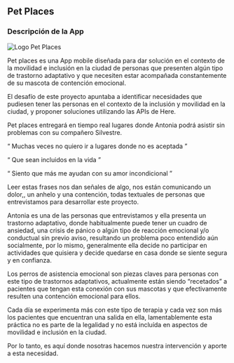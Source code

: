 ## Pet Places

### Descripción de la App

![Logo Pet Places](src/viwes/imagen/LOGO.png)

Pet places es una App mobile diseñada para dar solución en el contexto de la movilidad e inclusión en la ciudad de personas que presenten algún tipo de trastorno adaptativo y que necesiten estar acompañada constantemente de su mascota de contención emocional.

El desafío de este proyecto apuntaba a identificar necesidades que pudiesen tener las personas en el contexto de la inclusión y movilidad en la ciudad, y proponer soluciones utilizando las APIs de Here.

Pet places entregará en tiempo real lugares donde Antonia podrá asistir sin problemas con su compañero Silvestre.

“ Muchas veces no quiero ir a lugares donde no es aceptada ”

“ Que sean incluidos en la vida ”

“ Siento que más me ayudan con su amor incondicional ”

Leer estas frases nos dan señales de algo, nos están comunicando un dolor,, un anhelo y una contención, todas textuales de personas que entrevistamos para desarrollar este proyecto.

Antonia es una de las personas que entrevistamos y ella presenta un trastorno adaptativo, donde habitualmente puede tener un cuadro de ansiedad, una crisis de pánico o algún tipo de reacción emocional y/o conductual sin previo aviso, resultando un problema poco entendido aún socialmente, por lo mismo, generalmente ella decide no participar en actividades que quisiera y decide quedarse en casa donde se siente segura y en confianza.

Los perros de asistencia emocional son piezas claves para personas con este tipo de trastornos adaptativos, actualmente están siendo “recetados” a pacientes que tengan esta conexión con sus mascotas y que efectivamente resulten una contención emocional para ellos.

Cada día se experimenta más con este tipo de terapia y cada vez son más los pacientes que encuentran una salida en ella, lamentablemente esta práctica no es parte de la legalidad y no está incluída en aspectos de movilidad e inclusión en la ciudad.

Por lo tanto, es aquí donde nosotras hacemos nuestra intervención y aporte a esta necesidad.
